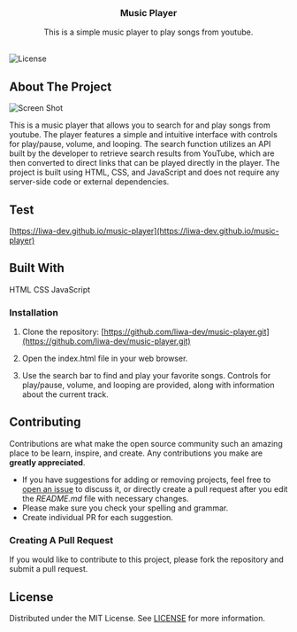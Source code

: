 <br/>
<p align="center">
  <h3 align="center">Music Player</h3>

  <p align="center">
    This is a simple music player to play songs from youtube.
    <br/>
    <br/>
  </p>
</p>

![License](https://img.shields.io/github/license/liwa-dev/music-player)

## About The Project

![Screen Shot](https://i.ibb.co/MSG7Pph/Untitled.png)

This is a music player that allows you to search for and play songs from youtube. The player features a simple and intuitive interface with controls for play/pause, volume, and looping. The search function utilizes an API built by the developer to retrieve search results from YouTube, which are then converted to direct links that can be played directly in the player. The project is built using HTML, CSS, and JavaScript and does not require any server-side code or external dependencies.


## Test
[https://liwa-dev.github.io/music-player](https://liwa-dev.github.io/music-player)

## Built With

HTML
CSS
JavaScript

### Installation

1. Clone the repository: [https://github.com/liwa-dev/music-player.git](https://github.com/liwa-dev/music-player.git)

3. Open the index.html file in your web browser.

4. Use the search bar to find and play your favorite songs. Controls for play/pause, volume, and looping are provided, along with information about the current track.

## Contributing

Contributions are what make the open source community such an amazing place to be learn, inspire, and create. Any contributions you make are **greatly appreciated**.
* If you have suggestions for adding or removing projects, feel free to [open an issue](https://github.com/liwa-dev/music-player/issues/new) to discuss it, or directly create a pull request after you edit the *README.md* file with necessary changes.
* Please make sure you check your spelling and grammar.
* Create individual PR for each suggestion.

### Creating A Pull Request

If you would like to contribute to this project, please fork the repository and submit a pull request.

## License

Distributed under the MIT License. See [LICENSE](https://github.com/liwa-dev/music-player/blob/master/License) for more information.
